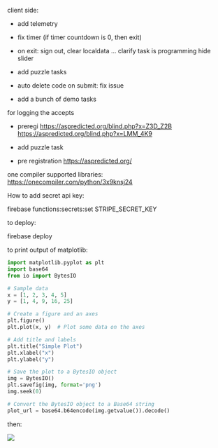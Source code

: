 
client side:

- add telemetry

- fix timer (if timer countdown is 0, then exit)

- on exit: sign out, clear localdata ...
clarify task is programming
hide slider 

- add puzzle tasks

- auto delete code on submit: fix issue

- add a bunch of demo tasks

for logging the accepts

- preregi https://aspredicted.org/blind.php?x=Z3D_Z2B
https://aspredicted.org/blind.php?x=LMM_4K9

- add puzzle task

- pre registration https://aspredicted.org/

one compiler supported libraries:
https://onecompiler.com/python/3x9knsj24


How to add secret api key:

firebase functions:secrets:set STRIPE_SECRET_KEY


to deploy:

firebase deploy



to print output of matplotlib:
```python
import matplotlib.pyplot as plt
import base64
from io import BytesIO

# Sample data
x = [1, 2, 3, 4, 5]
y = [1, 4, 9, 16, 25]

# Create a figure and an axes
plt.figure()
plt.plot(x, y)  # Plot some data on the axes

# Add title and labels
plt.title("Simple Plot")
plt.xlabel("x")
plt.ylabel("y")

# Save the plot to a BytesIO object
img = BytesIO()
plt.savefig(img, format='png')
img.seek(0)

# Convert the BytesIO object to a Base64 string
plot_url = base64.b64encode(img.getvalue()).decode()
```
then:

<img src="data:image/png;base64,{{plot_url}}" />
